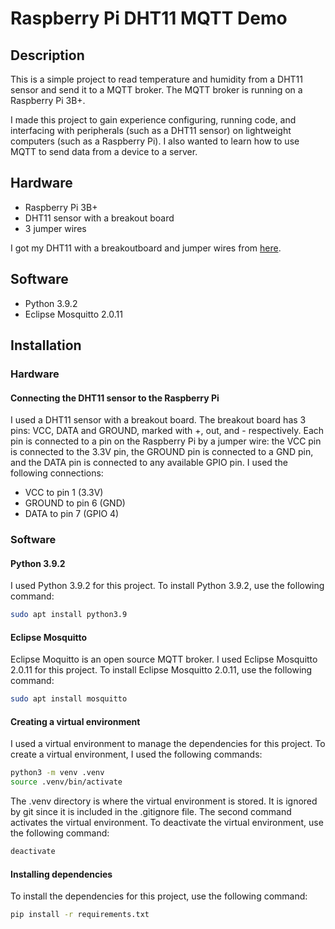 # Raspberry Pi DHT11 MQTT Demo

## Description

This is a simple project to read temperature and humidity from a DHT11 sensor and send it to a MQTT broker. The MQTT broker is running on a Raspberry Pi 3B+.

I made this project to gain experience configuring, running code, and interfacing with peripherals (such as a DHT11 sensor) on lightweight computers (such as a Raspberry Pi). I also wanted to learn how to use MQTT to send data from a device to a server.

## Hardware

- Raspberry Pi 3B+
- DHT11 sensor with a breakout board
- 3 jumper wires

I got my DHT11 with a breakoutboard and jumper wires from [here](https://www.amazon.com/BOJACK-Temperature-Humidity-Digital-Raspberry/dp/B09TKTZMSL).

## Software

- Python 3.9.2
- Eclipse Mosquitto 2.0.11

## Installation

### Hardware

#### Connecting the DHT11 sensor to the Raspberry Pi

I used a DHT11 sensor with a breakout board. The breakout board has 3 pins: VCC, DATA and GROUND, marked with +, out, and - respectively. Each pin is connected to a pin on the Raspberry Pi by a jumper wire: the VCC pin is connected to the 3.3V pin, the GROUND pin is connected to a GND pin, and the DATA pin is connected to any available GPIO pin. I used the following connections:

- VCC to pin 1 (3.3V)
- GROUND to pin 6 (GND)
- DATA to pin 7 (GPIO 4)

### Software

#### Python 3.9.2

I used Python 3.9.2 for this project. To install Python 3.9.2, use the following command:

```bash
sudo apt install python3.9
```

#### Eclipse Mosquitto

Eclipse Moquitto is an open source MQTT broker. I used Eclipse Mosquitto 2.0.11 for this project. To install Eclipse Mosquitto 2.0.11, use the following command:

```bash
sudo apt install mosquitto
```

#### Creating a virtual environment

I used a virtual environment to manage the dependencies for this project. To create a virtual environment, I used the following commands:

```bash
python3 -m venv .venv
source .venv/bin/activate
```

The .venv directory is where the virtual environment is stored. It is ignored by git since it is included in the .gitignore file. The second command activates the virtual environment. To deactivate the virtual environment, use the following command:

```bash
deactivate
```

#### Installing dependencies

To install the dependencies for this project, use the following command:

```bash
pip install -r requirements.txt
```
